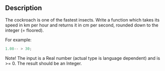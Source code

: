 ## Description

The cockroach is one of the fastest insects. Write a function which takes its speed in km per hour and returns it in cm per second, rounded down to the integer (= floored).

For example:

```ts
1.08-- > 30;
```

Note! The input is a Real number (actual type is language dependent) and is >= 0. The result should be an Integer.
